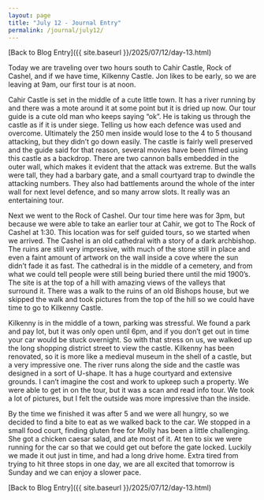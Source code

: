 ```yaml
---
layout: page
title: "July 12 - Journal Entry"
permalink: /journal/july12/
---
```


[Back to Blog Entry]({{ site.baseurl }}/2025/07/12/day-13.html)

Today we are traveling over two hours south to Cahir Castle, Rock of Cashel, and if we have time, Kilkenny Castle. Jon likes to  be early, so we are leaving at 9am, our first tour is at noon. 

Cahir Castle is set in the middle of a cute little town. It has a river running by and there was a mote around it at some point but it is dried up now. Our tour guide is a cute old man who keeps saying “ok”. He is taking us through the castle as if it is under siege. Telling us how each defence was used and overcome. Ultimately the 250 men inside would lose to the 4 to 5 thousand attacking, but they didn’t go down easily. The castle is fairly well preserved and the guide said for that reason, several movies have been filmed using this castle as a backdrop. There are two cannon balls embedded in the outer wall, which makes it evident that the attack was extreme. But the walls were tall, they had a barbary gate, and a small courtyard trap to dwindle the attacking numbers. They also had battlements around the whole of the inter wall for next level defence, and so many arrow slots. It really was an entertaining tour. 

Next we went to the Rock of Cashel. Our tour time here was for 3pm, but because we were able to take an earlier tour at Cahir, we got to The Rock of Cashel at 1:30. This location was for self guided tours, so we started when we arrived. The Cashel is an old cathedral with a story of a dark archbishop. The ruins are still very impressive, with much of the stone still in place and even a faint amount of artwork on the wall inside a cove where the sun didn’t fade it as fast. The cathedral is in the middle of a cemetery, and from what we could tell people were still being buried there until the mid 1900’s. The site is at the top of a hill with amazing views of the valleys that surround it. There was a walk to the ruins of an old Bishops house, but we skipped the walk and took pictures from the top of the hill so we could have time to go to Kilkenny Castle. 

Kilkenny is in the middle of a town, parking was stressful. We found a park and pay lot, but it was only open until 6pm, and if you don’t get out in time your car would be stuck overnight. So with that stress on us, we walked up the long shopping district street to view the castle. Kilkenny has been renovated, so it is more like a medieval museum in the shell of a castle, but a very impressive one. The river runs along the side and the castle was designed in a sort of U-shape. It has a huge courtyard and extensive grounds. I can’t imagine the cost and work to upkeep such a property. We were able to get in on the tour, but it was a scan and read info tour. We took a lot of pictures, but I felt the outside was more impressive than the inside. 

By the time we finished it was after 5 and we were all hungry, so we decided to find a bite to eat as we walked back to the car. We stopped in a small food court, finding gluten free for Molly has been a little challenging. She got a chicken caesar salad, and ate most of it. At ten to six we were running for the car so that we could get out before the gate locked. Luckily we made it out just in time, and had a long drive home. Extra tired from trying to hit three stops in one day, we are all excited that tomorrow is Sunday and we can enjoy a slower pace.

[Back to Blog Entry]({{ site.baseurl }}/2025/07/12/day-13.html)